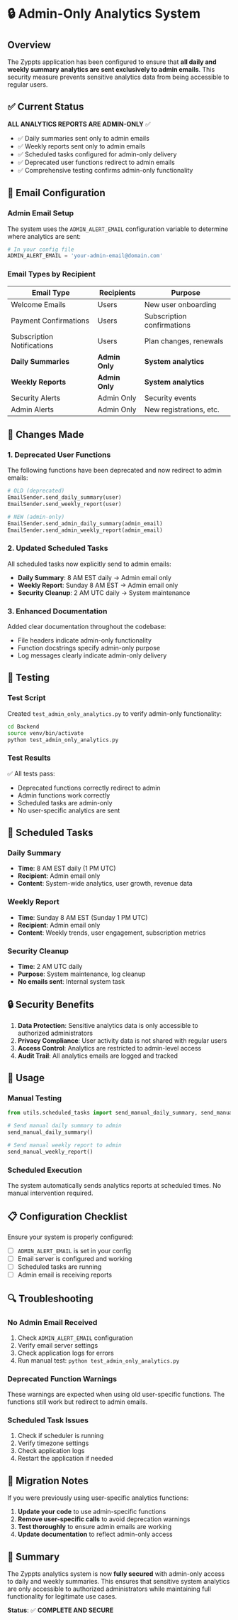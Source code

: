 # 🔒 Admin-Only Analytics System

## Overview

The Zyppts application has been configured to ensure that **all daily and weekly summary analytics are sent exclusively to admin emails**. This security measure prevents sensitive analytics data from being accessible to regular users.

## ✅ Current Status

**ALL ANALYTICS REPORTS ARE ADMIN-ONLY** ✅

- ✅ Daily summaries sent only to admin emails
- ✅ Weekly reports sent only to admin emails  
- ✅ Scheduled tasks configured for admin-only delivery
- ✅ Deprecated user functions redirect to admin emails
- ✅ Comprehensive testing confirms admin-only functionality

## 📧 Email Configuration

### Admin Email Setup
The system uses the `ADMIN_ALERT_EMAIL` configuration variable to determine where analytics are sent:

```python
# In your config file
ADMIN_ALERT_EMAIL = 'your-admin-email@domain.com'
```

### Email Types by Recipient

| Email Type | Recipients | Purpose |
|------------|------------|---------|
| Welcome Emails | Users | New user onboarding |
| Payment Confirmations | Users | Subscription confirmations |
| Subscription Notifications | Users | Plan changes, renewals |
| **Daily Summaries** | **Admin Only** | **System analytics** |
| **Weekly Reports** | **Admin Only** | **System analytics** |
| Security Alerts | Admin Only | Security events |
| Admin Alerts | Admin Only | New registrations, etc. |

## 🔄 Changes Made

### 1. Deprecated User Functions
The following functions have been deprecated and now redirect to admin emails:

```python
# OLD (deprecated)
EmailSender.send_daily_summary(user)
EmailSender.send_weekly_report(user)

# NEW (admin-only)
EmailSender.send_admin_daily_summary(admin_email)
EmailSender.send_admin_weekly_report(admin_email)
```

### 2. Updated Scheduled Tasks
All scheduled tasks now explicitly send to admin emails:

- **Daily Summary**: 8 AM EST daily → Admin email only
- **Weekly Report**: Sunday 8 AM EST → Admin email only
- **Security Cleanup**: 2 AM UTC daily → System maintenance

### 3. Enhanced Documentation
Added clear documentation throughout the codebase:

- File headers indicate admin-only functionality
- Function docstrings specify admin-only purpose
- Log messages clearly indicate admin-only delivery

## 🧪 Testing

### Test Script
Created `test_admin_only_analytics.py` to verify admin-only functionality:

```bash
cd Backend
source venv/bin/activate
python test_admin_only_analytics.py
```

### Test Results
✅ All tests pass:
- Deprecated functions correctly redirect to admin
- Admin functions work correctly
- Scheduled tasks are admin-only
- No user-specific analytics are sent

## 📅 Scheduled Tasks

### Daily Summary
- **Time**: 8 AM EST daily (1 PM UTC)
- **Recipient**: Admin email only
- **Content**: System-wide analytics, user growth, revenue data

### Weekly Report  
- **Time**: Sunday 8 AM EST (Sunday 1 PM UTC)
- **Recipient**: Admin email only
- **Content**: Weekly trends, user engagement, subscription metrics

### Security Cleanup
- **Time**: 2 AM UTC daily
- **Purpose**: System maintenance, log cleanup
- **No emails sent**: Internal system task

## 🔒 Security Benefits

1. **Data Protection**: Sensitive analytics data is only accessible to authorized administrators
2. **Privacy Compliance**: User activity data is not shared with regular users
3. **Access Control**: Analytics are restricted to admin-level access
4. **Audit Trail**: All analytics emails are logged and tracked

## 🚀 Usage

### Manual Testing
```python
from utils.scheduled_tasks import send_manual_daily_summary, send_manual_weekly_report

# Send manual daily summary to admin
send_manual_daily_summary()

# Send manual weekly report to admin  
send_manual_weekly_report()
```

### Scheduled Execution
The system automatically sends analytics reports at scheduled times. No manual intervention required.

## 📋 Configuration Checklist

Ensure your system is properly configured:

- [ ] `ADMIN_ALERT_EMAIL` is set in your config
- [ ] Email server is configured and working
- [ ] Scheduled tasks are running
- [ ] Admin email is receiving reports

## 🔍 Troubleshooting

### No Admin Email Received
1. Check `ADMIN_ALERT_EMAIL` configuration
2. Verify email server settings
3. Check application logs for errors
4. Run manual test: `python test_admin_only_analytics.py`

### Deprecated Function Warnings
These warnings are expected when using old user-specific functions. The functions still work but redirect to admin emails.

### Scheduled Task Issues
1. Check if scheduler is running
2. Verify timezone settings
3. Check application logs
4. Restart the application if needed

## 📝 Migration Notes

If you were previously using user-specific analytics functions:

1. **Update your code** to use admin-specific functions
2. **Remove user-specific calls** to avoid deprecation warnings
3. **Test thoroughly** to ensure admin emails are working
4. **Update documentation** to reflect admin-only access

## 🎯 Summary

The Zyppts analytics system is now **fully secured** with admin-only access to daily and weekly summaries. This ensures that sensitive system analytics are only accessible to authorized administrators while maintaining full functionality for legitimate use cases.

**Status**: ✅ **COMPLETE AND SECURE** 